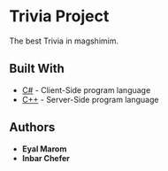 # Trivia Project

The best Trivia in magshimim. 
## Built With

* [C#](https://docs.microsoft.com/en-us/dotnet/csharp/csharp) - Client-Side program language
* [C++](http://www.cplusplus.com/doc/tutorial/) - Server-Side program language

## Authors

* **Eyal Marom**
* **Inbar Chefer**
